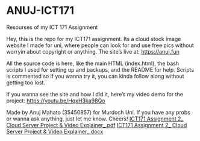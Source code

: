 # ANUJ-ICT171
Resourses of my ICT 171 Assignment 

Hey, this is the repo for my ICT171 assignment.
Its a cloud stock image website I made for uni, where people can look for and use free pics without worryin about copyright or anything. The site’s live at:
https://anuj.fun

All the source code is here, like the main HTML (index.html), the bash scripts I used for setting up and backups, and the README for help.
Scripts is commented so if you wanna try it, you can kinda follow along without getting too lost.

If you wanna see the site and how I did it, here’s my video demo for the project:
https://youtu.be/HqxH3ka98Qo

Made by Anuj Mahato (35450857) for Murdoch Uni.
If you have any probs or wanna ask anything, just let me know. Cheers!
[ICT171 Assignment 2_ Cloud Server Project & Video Explainer_.pdf](https://github.com/user-attachments/files/20601752/ICT171.Assignment.2_.Cloud.Server.Project.Video.Explainer_.pdf)
[ICT171 Assignment 2_ Cloud Server Project & Video Explainer_.docx](https://github.com/user-attachments/files/20601754/ICT171.Assignment.2_.Cloud.Server.Project.Video.Explainer_.docx)
